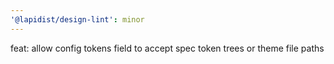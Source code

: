 ```yaml
---
'@lapidist/design-lint': minor
---
```


feat: allow config tokens field to accept spec token trees or theme file paths

